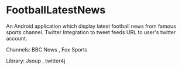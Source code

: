 FootballLatestNews
==================

An Android application which display latest football news from famous sports channel. 
Twitter Integration to tweet feeds URL to user's twitter account.

Channels: BBC News , Fox Sports 

Library: Jsoup , twitter4j


